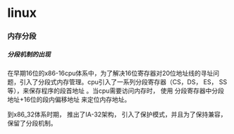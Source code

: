 # linux

### 内存分段

##### 分段机制的出现

在早期16位的x86-16cpu体系中，为了解决16位寄存器对20位地址线的寻址问题，引入了分段式内存管理。cpu引入了一系列分段寄存器（CS，DS， ES， SS等），来保存程序的段首地址 。当cpu需要访问内存时， 使用 分段寄存器中分段地址+16位的段内偏移地址 来定位内存地址。

到x86_32体系时期， 推出了IA-32架构， 引入了保护模式，并且为了保持兼容， 保留了分段机制。

